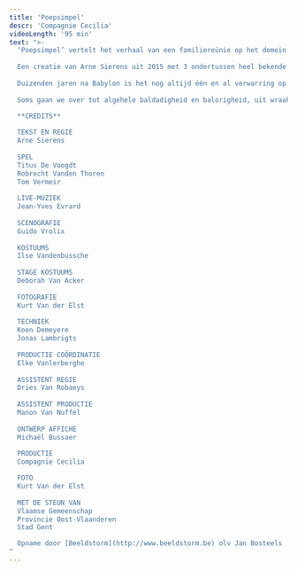 ```yaml
---
title: 'Poepsimpel'
descr: 'Compagnie Cecilia'
videoLength: '95 min'
text: ">-
  ‘Poepsimpel’ vertelt het verhaal van een familiereünie op het domein van ‘de baron’. Hij heeft zijn kasteel verkocht en nodigt voor een laatste keer de mensen uit die hem na aan het hart liggen. Van Arne Sierens met Titus De Voogdt, Robrecht Vanden Thoren en Tom Vermeir.
  
  Een creatie van Arne Sierens uit 2015 met 3 ondertussen heel bekende topspelers Titus De Voogdt (The Missing - BBC, WELP) , Robrecht Vanden Thoren (Tom & Harry, Hasta La Vista), Tom Vermeir (Belgica) en live-muziek van Franse muzikant Jean-Yves Evrard.
  
  Duizenden jaren na Babylon is het nog altijd één en al verwarring op de aarde, in onze hoofden en in ons leven. We gedragen ons deftig, houden ons voortdurend in en lopen braaf en netjes tussen de lijnen. Maar af en toe houden we het niet meer vol en barsten we uit. Zo is het ook in ons theater ...
  
  Soms gaan we over tot algehele baldadigheid en balorigheid, uit wraak voor dit soms zinloze leven en de maatschappij die een veel te hoge druk op ons legt. Er is alleen zogenaamde redelijkheid. Plus al die perikelen thuis, de stille ruzies die ons opvreten. Waar is het wilde en het flamboyante? Laat ons dringend een voorstelling maken die ons van binnen en van buiten licht en lucht geeft.

  **CREDITS**
  ‍
  TEKST EN REGIE
  Arne Sierens
  
  SPEL
  Titus De Voogdt
  Robrecht Vanden Thoren
  Tom Vermeir
  
  LIVE-MUZIEK
  Jean-Yves Evrard
  
  SCENOGRAFIE
  Guido Vrolix
  
  KOSTUUMS
  Ilse Vandenbussche
  
  STAGE KOSTUUMS
  Deborah Van Acker
  
  FOTOGRAFIE
  Kurt Van der Elst
  
  TECHNIEK
  Koen Demeyere
  Jonas Lambrigts
  
  PRODUCTIE COÖRDINATIE
  Elke Vanlerberghe
  
  ASSISTENT REGIE
  Dries Van Robaeys
  
  ASSISTENT PRODUCTIE
  Manon Van Nuffel
  
  ONTWERP AFFICHE
  Michaël Bussaer
  
  PRODUCTIE
  Compagnie Cecilia

  FOTO
  Kurt Van der Elst
  
  MET DE STEUN VAN
  Vlaamse Gemeenschap
  Provincie Oost-Vlaanderen
  Stad Gent

  Opname door [Beeldstorm](http://www.beeldstorm.be) olv Jan Bosteels
"
---
```

